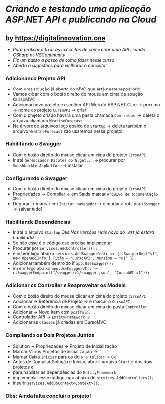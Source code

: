 # _Criando e testando uma aplicação ASP.NET API e publicando na Cloud_
## by https://digitalinnovation.one

- _Para praticar e fixar os conceitos de como criar uma API usando CSharp no VSCommunity_
- _Fiz um passo a passo de como fazer nesse curso_
- _Aberto a sugestões para melhorar o conceito!_

### Adicionando Projeto API

* Com uma solução já aberto do MVC que está neste repositório.
* Vamos clicar com o botão direito do mouse em cima da solução CursoMVC
* Adicionar novo projeto e escolher API Web do ASP.NET Core -> próximo -> nome do projeto `CursoAPI` -> criar
* Com o projeto criado haverá uma pasta chamada `Controller` -> deleta o arquivo chamado `WeattheForecast`
* Na árvore de arquivos logo abaixo de `Startup` -> deleta também o arquivo `WeattheForecast` não usaremos nesse projeto!

### Habilitando o Swagger
* Com o botão direito do mouse clicar em cima do projeto `CursoAPI`
* Ir até `Gerenciador Pacotes do Nuget...` -> procurar por `Swashbuckle.AspNetCore` -> instalar

### Configurando o Swagger
* Com o botão direito do mouse clicar em cima do projeto `CursoAPI`
* Propriedades -> Compilar -> em Saída marcar `Arquivo de documentação XML:`
* Depurar -> marcar em `Iniciar navegador` -> e mudar a rota para `Swagger` -> salvar tudo!

### Habilitando Dependências
* Ir até o arquivo `Startup` Obs._Nas versões mais nova do `.NET` já estará habilitado!_
* Se não esse é o código que precisa implementar
* Procurar por `services.AddControllers();`
* e inserir logo abaixo `services.AddSwaggerGen(c => {c.SwaggerDoc("v1", new OpenApiInfo { Title = "CursoAPI", Version = "v1" });`
* Adicionar também dentro do if `app.UseSwagger();`
* inserir logo abaixo `app.UseSwaggerUI(c => c.SwaggerEndpoint("/swagger/v1/swagger.json", "CursoAPI v1"));`

### Adicionar os Controller e Reaproveitar os Models
* Com o botão direito do mouse clicar em cima do projeto `CursoAPI`
* Adicionar -> Referência de Projeto -> e marcar o `CursoAPI`
* Com o botão direito do mouse clicar em cima do pasta `Controller`
* Adicionar -> Novo Item com `Scaffold...`
* Controlador API -> `EntityFramework` -> 
* Adicionar as `Classes` já criadas em CursoMVC

### Compilando os Dois Projetos Juntos
* Solution -> Propriedades -> Projeto de Inicialização
* Marcar Vários Projetos de Inicialização -> 
* Marcar Caixa `Iniciar` para os dois -> `Aplicar` -> `Ok`
* Antes de Compilar Solução e Iniciar, abrir o arquivo `Startup` dos dois projetos e
* para habilitar as dependências do `EntityFramework`
* implementar esse código logo abaixo de `services.AddControllers();`
* inserir `services.AddDbContext<Context>();`

### Obs: Ainda falta concluir o projeto!
